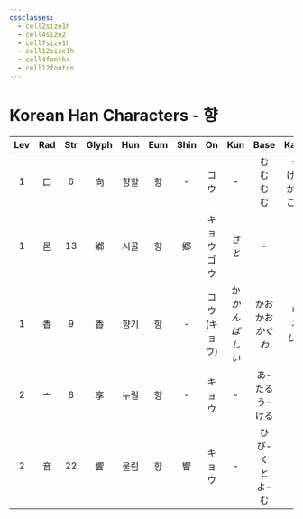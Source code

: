 ```yaml
---
cssclasses:
  - cell2size1h
  - cell4size2
  - cell7size1h
  - cell12size1h
  - cell4fontkr
  - cell12fontcn
---
```


# Korean Han Characters - 향

| Lev | Rad | Str | Glyph | Hun | Eum | Shin |     On      |     Kun      |       Base        |        Kana         | Simp |  Man  |  Can   | Viet  |
| :-: | :-: | :-: | :---: | :-: | :-: | :--: | :---------: | :----------: | :---------------: | :-----------------: | :--: | :---: | :----: | :---: |
|  1  |  口  |  6  |   向   | 향할  |  향  |  -   |     コウ      |      -       | む<br>む<br>む<br>む  | く<br>ける<br>かう<br>こう |  -   | xiàng | hoeng3 | hướng |
|  1  |  邑  | 13  |   鄕   | 시골  |  향  |  郷   |  キョウ<br>ゴウ  |     *さと*     |         -         |          -          |  乡   | xiāng | hoeng1 | hương |
|  1  |  香  |  9  |   香   | 향기  |  향  |  -   | コウ<br>(キョウ) | か<br>*かんばしい* | かお<br>かお<br>*かぐわ* |   り<br>る<br>*しい*    |  -   | xiāng | hoeng1 | hương |
|  2  |  亠  |  8  |   享   | 누릴  |  향  |  -   |     キョウ     |      -       |   あ-たる<br>う-ける    |          -          |  -   | xiǎng | hoeng2 | hưởng |
|  2  |  音  | 22  |   響   | 울림  |  향  |  響   |     キョウ     |      -       |   ひび-く<br>とよ-む    |          -          |  响   | xiǎng | hoeng2 | hướng |
